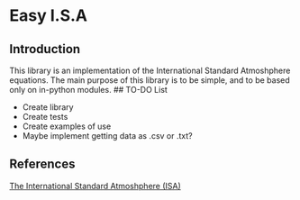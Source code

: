 # Easy I.S.A 

## Introduction

This library is an implementation of the International Standard Atmoshphere equations.
The main purpose of this library is to be simple, and to be based only on in-python modules.
## TO-DO List
* Create library
* Create tests
* Create examples of use
* Maybe implement getting data as .csv or .txt?
## References
[The International Standard Atmoshphere (ISA)](http://fisicaatmo.at.fcen.uba.ar/practicas/ISAweb.pdf)